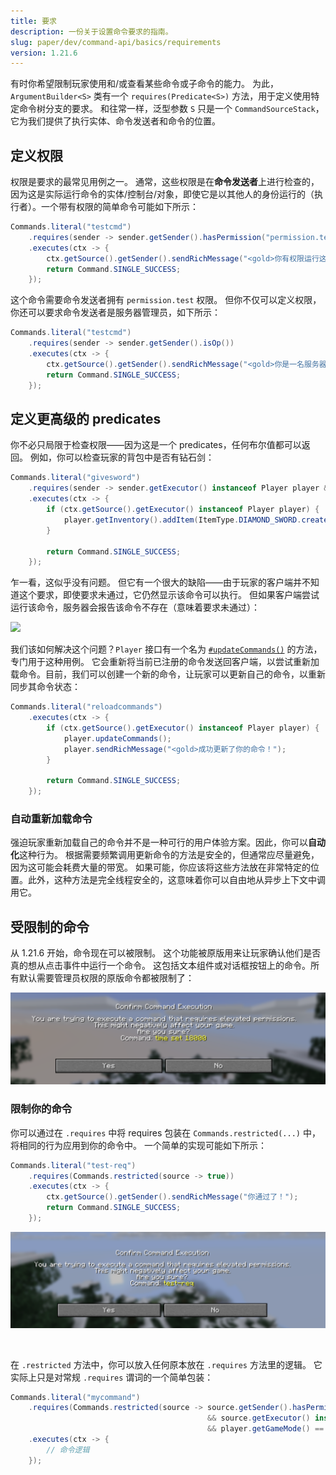```yaml
---
title: 要求
description: 一份关于设置命令要求的指南。
slug: paper/dev/command-api/basics/requirements
version: 1.21.6
---
```


有时你希望限制玩家使用和/或查看某些命令或子命令的能力。
为此，`ArgumentBuilder<S>` 类有一个 `requires(Predicate<S>)` 方法，用于定义使用特定命令树分支的要求。
和往常一样，泛型参数 `S` 只是一个 `CommandSourceStack`，它为我们提供了执行实体、命令发送者和命令的位置。

## 定义权限
权限是要求的最常见用例之一。
通常，这些权限是在**命令发送者**上进行检查的，因为这是实际运行命令的实体/控制台/对象，即使它是以其他人的身份运行的（执行者）。一个带有权限的简单命令可能如下所示：

```java
Commands.literal("testcmd")
    .requires(sender -> sender.getSender().hasPermission("permission.test"))
    .executes(ctx -> {
        ctx.getSource().getSender().sendRichMessage("<gold>你有权限运行这个命令！");
        return Command.SINGLE_SUCCESS;
    });
```

这个命令需要命令发送者拥有 `permission.test` 权限。
但你不仅可以定义权限，你还可以要求命令发送者是服务器管理员，如下所示：

```java
Commands.literal("testcmd")
    .requires(sender -> sender.getSender().isOp())
    .executes(ctx -> {
        ctx.getSource().getSender().sendRichMessage("<gold>你是一名服务器管理员！");
        return Command.SINGLE_SUCCESS;
    });
```

## 定义更高级的 predicates
你不必只局限于检查权限——因为这是一个 predicates，任何布尔值都可以返回。
例如，你可以检查玩家的背包中是否有钻石剑：

```java
Commands.literal("givesword")
    .requires(sender -> sender.getExecutor() instanceof Player player && !player.getInventory().contains(Material.DIAMOND_SWORD))
    .executes(ctx -> {
        if (ctx.getSource().getExecutor() instanceof Player player) {
            player.getInventory().addItem(ItemType.DIAMOND_SWORD.createItemStack());
        }

        return Command.SINGLE_SUCCESS;
    });
```

乍一看，这似乎没有问题。
但它有一个很大的缺陷——由于玩家的客户端并不知道这个要求，即使要求未通过，它仍然显示该命令可以执行。
但如果客户端尝试运行该命令，服务器会报告该命令不存在（意味着要求未通过）：

![](./assets/client-server-mismatch.png)

我们该如何解决这个问题？`Player` 接口有一个名为 [`#updateCommands()`](jd:paper:org.bukkit.entity.Player#updateCommands()) 的方法，专门用于这种用例。
它会重新将当前已注册的命令发送回客户端，以尝试重新加载命令。目前，我们可以创建一个新的命令，让玩家可以更新自己的命令，以重新同步其命令状态：

```java
Commands.literal("reloadcommands")
    .executes(ctx -> {
        if (ctx.getSource().getExecutor() instanceof Player player) {
            player.updateCommands();
            player.sendRichMessage("<gold>成功更新了你的命令！");
        }

        return Command.SINGLE_SUCCESS;
    });
```

### 自动重新加载命令
强迫玩家重新加载自己的命令并不是一种可行的用户体验方案。因此，你可以**自动化**这种行为。
根据需要频繁调用更新命令的方法是安全的，但通常应尽量避免，因为这可能会耗费大量的带宽。
如果可能，你应该将这些方法放在非常特定的位置。此外，这种方法是完全线程安全的，这意味着你可以自由地从异步上下文中调用它。

## 受限制的命令
从 1.21.6 开始，命令现在可以被限制。
这个功能被原版用来让玩家确认他们是否真的想从点击事件中运行一个命令。
这包括文本组件或对话框按钮上的命令。所有默认需要管理员权限的原版命令都被限制了：

![](./assets/vanilla-restriction.png)

### 限制你的命令
你可以通过在 `.requires` 中将 requires 包装在 `Commands.restricted(...)` 中，将相同的行为应用到你的命令中。
一个简单的实现可能如下所示：

```java
Commands.literal("test-req")
    .requires(Commands.restricted(source -> true))
    .executes(ctx -> {
        ctx.getSource().getSender().sendRichMessage("你通过了！");
        return Command.SINGLE_SUCCESS;
    });
```

![](./assets/custom-restriction.png)

<br />

在 `.restricted` 方法中，你可以放入任何原本放在 `.requires` 方法里的逻辑。
它实际上只是对常规 `.requires` 谓词的一个简单包装：

```java
Commands.literal("mycommand")
    .requires(Commands.restricted(source -> source.getSender().hasPermission("my.custom.permission")
                                            && source.getExecutor() instanceof Player player
                                            && player.getGameMode() == GameMode.ADVENTURE))
    .executes(ctx -> {
        // 命令逻辑
    });
```
